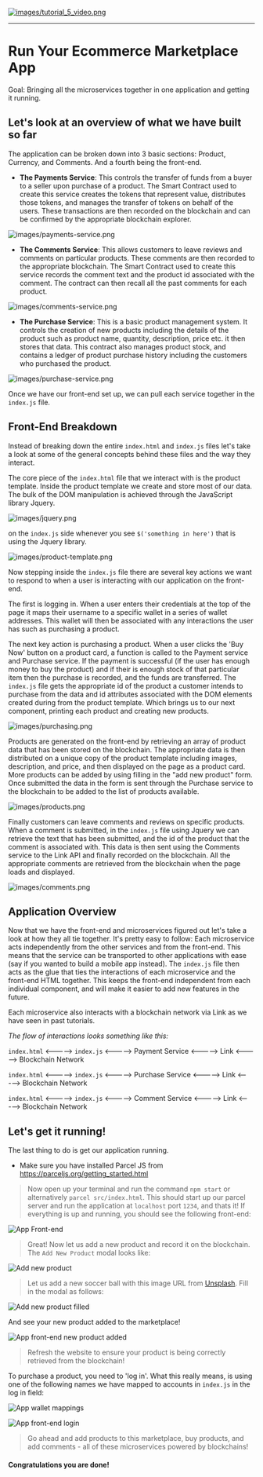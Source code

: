 [![images/tutorial_5_video.png](images/tutorial_5_video.png)](https://www.youtube.com/watch?v=neVEkirzjjk)

---

# Run Your Ecommerce Marketplace App
Goal: Bringing all the microservices together in one application and getting it running.

## Let's look at an overview of what we have built so far

The application can be broken down into 3 basic sections: Product, Currency, and Comments. And a fourth being the front-end.

* **The Payments Service**: This controls the transfer of funds from a buyer to a seller upon purchase of a product. The Smart Contract used to create this service creates the tokens that represent value, distributes those tokens, and manages the transfer of tokens on behalf of the users. These transactions are then recorded on the blockchain and can be confirmed by the appropriate blockchain explorer.

![images/payments-service.png](images/payments-service.png)

* **The Comments Service**: This allows customers to leave reviews and comments on particular products. These comments are then recorded to the appropriate blockchain. The Smart Contract used to create this service records the comment text and the product id associated with the comment. The contract can then recall all the past comments for each product.

![images/comments-service.png](images/comments-service.png)

* **The Purchase Service**: This is a basic product management system. It controls the creation of new products including the details of the product such as product name, quantity, description, price etc. it then stores that data. This contract also manages product stock, and contains a ledger of product purchase history including the customers who purchased the product.

![images/purchase-service.png](images/purchase-service.png)

Once we have our front-end set up, we can pull each service together in the ```index.js``` file.

## Front-End Breakdown

Instead of breaking down the entire ```index.html``` and ```index.js``` files let's take a look at some of the general concepts behind these files and the way they interact.

The core piece of the ```index.html``` file that we interact with is the product template. Inside the product template we create and store most of our data. The bulk of the DOM manipulation is achieved through the JavaScript library Jquery.

![images/jquery.png](images/jquery.png)

on the ```index.js``` side whenever you see ```$('something in here')``` that is using the Jquery library.

![images/product-template.png](images/product-template.png)

Now stepping inside the ```index.js``` file there are several key actions we want to respond to when a user is interacting with our application on the front-end.

The first is logging in. When a user enters their credentials at the top of the page it maps their username to a specific wallet in a series of wallet addresses. This wallet will then be associated with any interactions the user has such as purchasing a product.

The next key action is purchasing a product. When a user clicks the 'Buy Now' button on a product card, a function is called to the Payment service and Purchase service. If the payment is successful (if the user has enough money to buy the product) and if their is enough stock of that particular item then the purchase is recorded, and the funds are transferred. The ```index.js``` file gets the appropriate id of the product a customer intends to purchase from the data and id attributes associated with the DOM elements created during from the product template. Which brings us to our next component, printing each product and creating new products.

![images/purchasing.png](images/purchasing.png)

Products are generated on the front-end by retrieving an array of product data that has been stored on the blockchain. The appropriate data is then distributed on a unique copy of the product template including images, description, and price, and then displayed on the page as a product card. More products can be added by using filling in the "add new product" form. Once submitted the data in the form is sent through the Purchase service to the blockchain to be added to the list of products available.

![images/products.png](images/products.png)

Finally customers can leave comments and reviews on specific products. When a comment is submitted, in the ```index.js``` file using Jquery we can retrieve the text that has been submitted, and the id of the product that the comment is associated with. This data is then sent using the Comments service to the Link API and finally recorded on the blockchain. All the appropriate comments are retrieved from the blockchain when the page loads and displayed.

![images/comments.png](images/comments.png)

## Application Overview

Now that we have the front-end and microservices figured out let's take a look at how they all tie together. It's pretty easy to follow: Each microservice acts independently from the other services and from the front-end. This means that the service can be transported to other applications with ease (say if you wanted to build a mobile app instead). The ```index.js``` file then acts as the glue that ties the interactions of each microservice and the front-end HTML together. This keeps the front-end independent from each individual component, and will make it easier to add new features in the future.

Each microservice also interacts with a blockchain network via Link as we have seen in past tutorials. 

*The flow of interactions looks something like this:*

```index.html``` <-----> ```index.js``` <-----> Payment Service <-----> Link <-----> Blockchain Network

```index.html``` <-----> ```index.js``` <-----> Purchase Service <-----> Link <-----> Blockchain Network

```index.html``` <-----> ```index.js``` <-----> Comment Service <-----> Link <-----> Blockchain Network

## Let's get it running!

The last thing to do is get our application running.

* Make sure you have installed Parcel JS from https://parceljs.org/getting_started.html

> Now open up your terminal and run the command ```npm start``` or alternatively ```parcel src/index.html```.
This should start up our parcel server and run the application at ```localhost``` port ```1234```, and thats it! If everything is up and running, you should see the following front-end:

![App Front-end](images/ui-front-end.png)

> Great! Now let us add a new product and record it on the blockchain. The `Add New Product` modal looks like:

![Add new product](images/add-new-product.png)

> Let us add a new soccer ball with this image URL from [Unsplash](https://images.unsplash.com/photo-1567117632960-56e34a4c2456?ixlib=rb-1.2.1&ixid=eyJhcHBfaWQiOjEyMDd9&auto=format&fit=crop&w=1050&q=80). Fill in the modal as follows:

![Add new product filled](images/filled-modal.png)

And see your new product added to the marketplace!

![App front-end new product added](images/ui-new-product.png)

> Refresh the website to ensure your product is being correctly retrieved from the blockchain!

To purchase a product, you need to 'log in'. What this really means, is using one of the following names we have mapped to accounts in `index.js` in the log in field:

![App wallet mappings](images/app-wallet-mapping.png)

![App front-end login](images/ui-login-user.png)

> Go ahead and add products to this marketplace, buy products, and add comments - all of these microservices powered by blockchains!

#### Congratulations you are done!